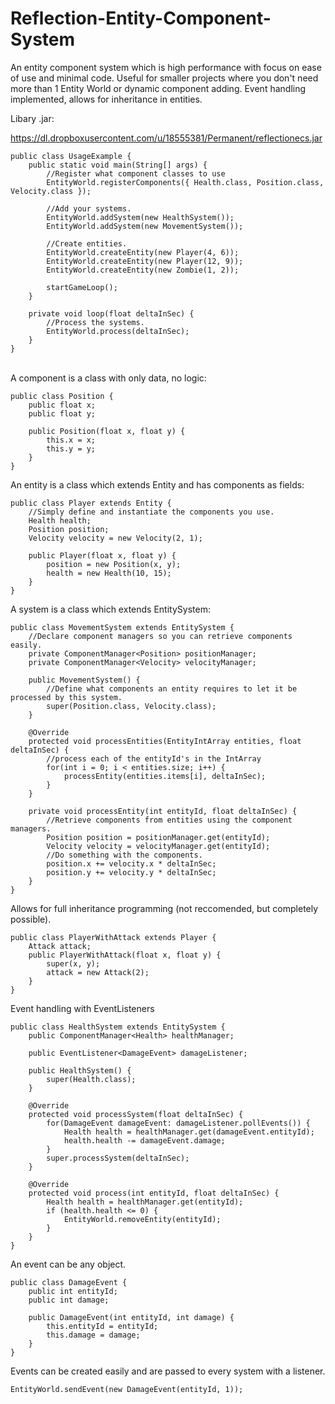 Reflection-Entity-Component-System
==================================

An entity component system which is high performance with focus on ease of use and minimal code. Useful for smaller projects
where you don't need more than 1 Entity World or dynamic component adding. Event handling implemented, allows for inheritance in entities.

Libary .jar:

https://dl.dropboxusercontent.com/u/18555381/Permanent/reflectionecs.jar
<br>

	public class UsageExample {
		public static void main(String[] args) {
			//Register what component classes to use
			EntityWorld.registerComponents({ Health.class, Position.class, Velocity.class });
			
			//Add your systems.
			EntityWorld.addSystem(new HealthSystem());
			EntityWorld.addSystem(new MovementSystem());
			
			//Create entities.
			EntityWorld.createEntity(new Player(4, 6));
			EntityWorld.createEntity(new Player(12, 9));
			EntityWorld.createEntity(new Zombie(1, 2));
			
			startGameLoop();
		}
		
		private void loop(float deltaInSec) {
			//Process the systems.
			EntityWorld.process(deltaInSec);
		}
	}

<br>
A component is a class with only data, no logic:

	public class Position {
		public float x;
		public float y;
	
		public Position(float x, float y) {
			this.x = x;
			this.y = y;
		}
	}

An entity is a class which extends Entity and has components as fields:

	public class Player extends Entity {
		//Simply define and instantiate the components you use.
		Health health;
		Position position;
		Velocity velocity = new Velocity(2, 1);
	
		public Player(float x, float y) {
			position = new Position(x, y);
			health = new Health(10, 15);
		}
	}
	
A system is a class which extends EntitySystem:

	public class MovementSystem extends EntitySystem {
		//Declare component managers so you can retrieve components easily.
		private ComponentManager<Position> positionManager;
		private ComponentManager<Velocity> velocityManager;
		
		public MovementSystem() {
			//Define what components an entity requires to let it be processed by this system.
			super(Position.class, Velocity.class);
		}
	
		@Override
		protected void processEntities(EntityIntArray entities, float deltaInSec) {
			//process each of the entityId's in the IntArray
			for(int i = 0; i < entities.size; i++) {
				processEntity(entities.items[i], deltaInSec);
			}
		}
	
		private void processEntity(int entityId, float deltaInSec) {
			//Retrieve components from entities using the component managers.
			Position position = positionManager.get(entityId);
			Velocity velocity = velocityManager.get(entityId);
			//Do something with the components.
			position.x += velocity.x * deltaInSec;
			position.y += velocity.y * deltaInSec;
		}
	}
	
Allows for full inheritance programming (not reccomended, but completely possible).

	public class PlayerWithAttack extends Player {
		Attack attack;
		public PlayerWithAttack(float x, float y) {
			super(x, y);
			attack = new Attack(2);
		}
	}
	
Event handling with EventListeners

	public class HealthSystem extends EntitySystem {
		public ComponentManager<Health> healthManager;
	
		public EventListener<DamageEvent> damageListener;
	
		public HealthSystem() {
			super(Health.class);
		}
	
		@Override
		protected void processSystem(float deltaInSec) {
			for(DamageEvent damageEvent: damageListener.pollEvents()) {
				Health health = healthManager.get(damageEvent.entityId);
				health.health -= damageEvent.damage;
			}
			super.processSystem(deltaInSec);
		}
	
		@Override
		protected void process(int entityId, float deltaInSec) {
			Health health = healthManager.get(entityId);
			if (health.health <= 0) {
				EntityWorld.removeEntity(entityId);
			}
		}
	}
	
An event  can be any object.

	public class DamageEvent {
		public int entityId;
		public int damage;
	
		public DamageEvent(int entityId, int damage) {
			this.entityId = entityId;
			this.damage = damage;
		}
	}

Events can be created easily and are passed to every system with a listener.

	EntityWorld.sendEvent(new DamageEvent(entityId, 1));
